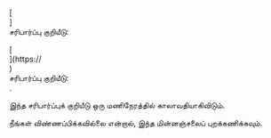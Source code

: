 [<br host>]<br action>சரிபார்ப்பு குறியீடு:<br code>

[<br host>](https://<br host>)<br action>சரிபார்ப்பு குறியீடு:<br code>.

இந்த சரிபார்ப்புக் குறியீடு ஒரு மணிநேரத்தில் காலாவதியாகிவிடும்.

நீங்கள் விண்ணப்பிக்கவில்லை என்றால், இந்த மின்னஞ்சலைப் புறக்கணிக்கவும்.